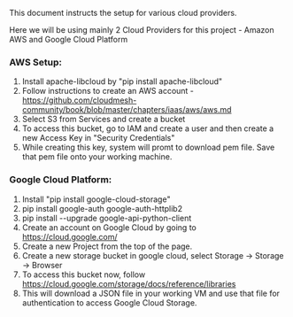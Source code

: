 This document instructs the setup for various cloud providers.

Here we will be using mainly 2 Cloud Providers for this project - Amazon AWS and Google Cloud Platform

### AWS Setup:

1. Install apache-libcloud by "pip install apache-libcloud"
2. Follow instructions to create an AWS account - https://github.com/cloudmesh-community/book/blob/master/chapters/iaas/aws/aws.md
3. Select S3 from Services and create a bucket
4. To access this bucket, go to IAM and create a user and then create a new Access Key in "Security Credentials"
5. While creating this key, system will promt to download pem file. Save that pem file onto your working machine.

### Google Cloud Platform:

1. Install "pip install google-cloud-storage"
2. pip install google-auth google-auth-httplib2
3. pip install --upgrade google-api-python-client
4. Create an account on Google Cloud by going to https://cloud.google.com/
5. Create a new Project from the top of the page.
6. Create a new storage bucket in google cloud, select Storage -> Storage -> Browser
7. To access this bucket now, follow https://cloud.google.com/storage/docs/reference/libraries 
8. This will download a JSON file in your working VM and use that file for authentication to access Google Cloud Storage.
